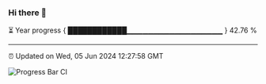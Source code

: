 ### Hi there 👋

⏳ Year progress { ████████████▁▁▁▁▁▁▁▁▁▁▁▁▁▁▁▁▁▁ } 42.76 %

---

⏰ Updated on Wed, 05 Jun 2024 12:27:58 GMT

![Progress Bar CI](https://github.com/liununu/liununu/workflows/Progress%20Bar%20CI/badge.svg)
